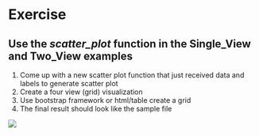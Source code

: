 # Exercise

## Use the <i>scatter_plot</i> function in the Single_View and Two_View examples 

1. Come up with a new scatter plot function that just received data and labels to generate scatter plot
2. Create a four view (grid) visualization
3. Use bootstrap framework or html/table create a grid
4. The final result should look like the sample file
<img src="https://raw.githubusercontent.com/umassdgithub/Fall2021-Week10-MultiView-part-1/main/Four_View/Scatter_4View.png?token=AQZIPUZ2NJMVGGH67VTJZDTBQKRCK"/>
 
